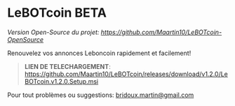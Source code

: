 # LeBOTcoin BETA

*Version Open-Source du projet: https://github.com/Maartin10/LeBOTcoin-OpenSource*

 

Renouvelez vos annonces Leboncoin rapidement et facilement!


> **LIEN DE TELECHARGEMENT**: https://github.com/Maartin10/LeBOTcoin/releases/download/v1.2.0/LeBOTcoin.v1.2.0.Setup.msi 



Pour tout problèmes ou suggestions: bridoux.martin@gmail.com
